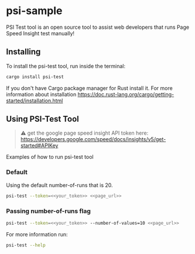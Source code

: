 # psi-sample

PSI Test tool is an open source tool to assist web developers that runs Page Speed Insight test manually!

## Installing

To install the psi-test tool, run inside the terminal:

```sh
cargo install psi-test
```

If you don't have Cargo package manager for Rust install it. For more information about installation https://doc.rust-lang.org/cargo/getting-started/installation.html

## Using PSI-Test Tool
> :warning: get the google page speed insight API token here: https://developers.google.com/speed/docs/insights/v5/get-started#APIKey

Examples of how to run psi-test tool

### Default
Using the default number-of-runs that is 20.

```sh
psi-test --token=<<your_token>> <<page_url>>
```

### Passing number-of-runs flag

```sh
psi-test --token=<<your_token>> --number-of-values=10 <<page_url>>
```

For more information run:

```sh
psi-test --help
```
